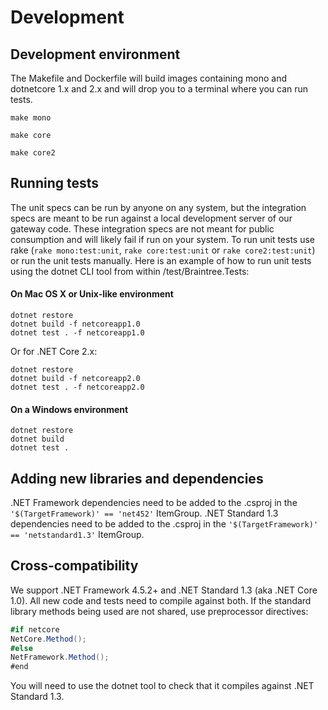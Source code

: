 # Development

## Development environment

The Makefile and Dockerfile will build images containing mono and dotnetcore 1.x and 2.x and will drop you to a terminal where you can run tests.

```
make mono
```

```
make core
```

```
make core2
```

## Running tests

The unit specs can be run by anyone on any system, but the integration specs are meant to be run against a local development server of our gateway code. These integration specs are not meant for public consumption and will likely fail if run on your system. To run unit tests use rake (`rake mono:test:unit`, `rake core:test:unit` or `rake core2:test:unit`) or run the unit tests manually. Here is an example of how to run unit tests using the dotnet CLI tool from within /test/Braintree.Tests:

#### On Mac OS X or Unix-like environment
```
dotnet restore
dotnet build -f netcoreapp1.0
dotnet test . -f netcoreapp1.0
```

Or for .NET Core 2.x:
```
dotnet restore
dotnet build -f netcoreapp2.0
dotnet test . -f netcoreapp2.0
```

#### On a Windows environment
```
dotnet restore
dotnet build
dotnet test .
```

## Adding new libraries and dependencies
.NET Framework dependencies need to be added to the .csproj in the `'$(TargetFramework)' == 'net452'` ItemGroup. .NET Standard 1.3 dependencies need to be added to the .csproj in the `'$(TargetFramework)' == 'netstandard1.3'` ItemGroup.

## Cross-compatibility
We support .NET Framework 4.5.2+ and .NET Standard 1.3 (aka .NET Core 1.0). All new code and tests need to compile against both. If the standard library methods being used are not shared, use preprocessor directives:

```csharp
#if netcore
NetCore.Method();
#else
NetFramework.Method();
#end
```

You will need to use the dotnet tool to check that it compiles against .NET Standard 1.3.
